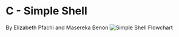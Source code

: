 # C - Simple Shell
By Elizabeth Pfachi and Masereka Benon
![Simple Shell Flowchart](https://docs.google.com/presentation/d/1oMNF4Z6Teo4PPbUcQzWTBRMSrfeOcxqJVdYslYsmGt0/edit?usp=sharing)
